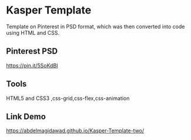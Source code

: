 # Kasper Template
 Template on Pinterest in PSD format, which was then converted into code using HTML and CSS.

## Pinterest PSD
https://pin.it/5SoKdBI

## Tools
HTML5 and CSS3 ,css-grid,css-flex,css-animation

## Link Demo
https://abdelmagidawad.github.io/Kasper-Template-two/
